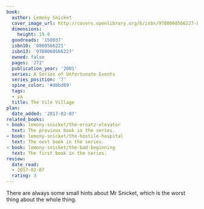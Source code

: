 ```yaml
---
book:
  author: Lemony Snicket
  cover_image_url: http://covers.openlibrary.org/b/isbn/9780060566227-L.jpg
  dimensions:
    height: 19.0
  goodreads: '150037'
  isbn10: '0060566221'
  isbn13: '9780060566227'
  owned: false
  pages: '272'
  publication_year: '2001'
  series: A Series of Unfortunate Events
  series_position: '7'
  spine_color: '#d6bd89'
  tags:
  - ya
  title: The Vile Village
plan:
  date_added: '2017-02-07'
related_books:
- book: lemony-snicket/the-ersatz-elevator
  text: The previous book in the series.
- book: lemony-snicket/the-hostile-hospital
  text: The next book in the series.
- book: lemony-snicket/the-bad-beginning
  text: The first book in the series.
review:
  date_read:
  - 2017-02-07
  rating: 3
---
```


There are always some small hints about Mr Snicket, which is the worst thing about the whole thing.
